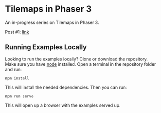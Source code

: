 # Tilemaps in Phaser 3

An in-progress series on Tilemaps in Phaser 3.

Post #1: [link](https://medium.com/@michaelwesthadley/modular-game-worlds-in-phaser-3-tilemaps-1-958fc7e6bbd6)

## Running Examples Locally

Looking to run the examples locally? 
Clone or download the repository. Make sure you have [node](https://nodejs.org/en/) installed. Open a terminal in the repository folder and run:

```
npm install
```

This will install the needed dependencies. Then you can run:

```
npm run serve
```

This will open up a browser with the examples served up.